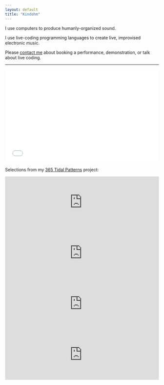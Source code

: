 ```yaml
---
layout: default
title: "Kindohm"
---
```


<p>I use computers to produce humanly-organized sound.</p>
<p>I use live-coding programming languages to create live, 
	improvised electronic music.</p>

<p>Please <a href="contact.html">contact me</a> about booking a performance,
	demonstration, or talk about live coding.</p>

<hr/>

<iframe src="//player.vimeo.com/video/84628716?title=1&amp;byline=0&amp;color=ffffff" width="500" height="306" frameborder="0" webkitallowfullscreen="true" mozallowfullscreen="true" allowfullscreen="true"> </iframe>
<p>Selections from my <a href="http://365tidalpatterns.tumblr.com">365 Tidal Patterns</a>
	project:</p>

<iframe width="100%" height="166" scrolling="no" frameborder="no" src="https://w.soundcloud.com/player/?url=https%3A//api.soundcloud.com/tracks/134348868&amp;color=333&amp;auto_play=false&amp;hide_related=false&amp;show_artwork=true"> </iframe>

<iframe width="100%" height="166" scrolling="no" frameborder="no" src="https://w.soundcloud.com/player/?url=https%3A//api.soundcloud.com/tracks/132172726&amp;color=333&amp;auto_play=false&amp;hide_related=false&amp;show_artwork=true"> </iframe>

<iframe width="100%" height="166" scrolling="no" frameborder="no" src="https://w.soundcloud.com/player/?url=https%3A//api.soundcloud.com/tracks/132172663&amp;color=333&amp;auto_play=false&amp;hide_related=false&amp;show_artwork=true"> </iframe>

<iframe width="100%" height="166" scrolling="no" frameborder="no" src="https://w.soundcloud.com/player/?url=https%3A//api.soundcloud.com/tracks/130858256&amp;color=333&amp;auto_play=false&amp;hide_related=false&amp;show_artwork=true"> </iframe>